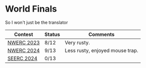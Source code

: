 # World Finals
So I won't just be the translator

| Contest | Status | Comments |
| ------- | ------ | -------  |
| [NWERC 2023](https://open.kattis.com/problem-sources/Northwestern%20Europe%20Regional%20Contest%20%28NWERC%29%202023) | 8/12 | Very rusty. |
| [NWERC 2024](https://open.kattis.com/problem-sources/Northwestern%20Europe%20Regional%20Contest%20%28NWERC%29%202024) | 9/13 | Less rusty, enjoyed mouse trap. |
| [SEERC 2024](https://qoj.ac/contest/1849?v=1) | 0/13 | |
